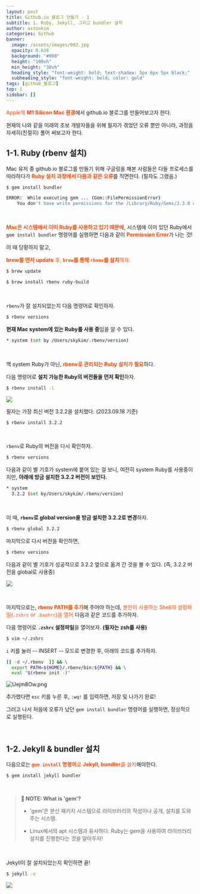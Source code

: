 ```yaml
---
layout: post
title: Github.io 블로그 만들기 - 1
subtitle: 1. Ruby, Jekyll, 그리고 bundler 설치
author: astonkim
categories: Github
banner:
  image: /assets/images/002.jpg
  opacity: 0.618
  background: "#000"
  height: "100vh"
  min_height: "38vh"
  heading_style: "font-weight: bold; text-shadow: 5px 6px 5px black;"
  subheading_style: "font-weight: bold; color: gold"
tags: [github_블로그]
top: 1
sidebar: []
---
```


<span style="color:orangered"> Apple의 **M1 Silicon Mac 환경**</span>에서 github.io 블로그를 만들어보고자 한다.

현재의 나와 같을 미래의 초보 개발자들을 위해 필자가 겪었던 오류 뿐만 아니라, 과정을 자세히(친절히) 풀어 써보고자 한다.

## 1-1. Ruby (rbenv 설치)

Mac 유저 중 github.io 블로그를 만들기 위해 구글링을 해본 사람들은 다들 프로세스를 따라하다가 <span style="color:orangered"> **Ruby 설치 과정에서 다음과 같은 오류**</span>를 직면한다. (필자도 그랬음.)

```sh
$ gem install bundler

ERROR:  While executing gem ... (Gem::FilePermissionError)
    You don't have write permissions for the /Library/Ruby/Gems/2.3.0 directory.
``` 

<br/>

<span style="color:orangered"> **Mac은 시스템에서 이미 Ruby를 사용하고 있기 때문에,** </span>시스템에 이미 있던 Ruby에서 `gem install bundler` 명령어를 실행하면 다음과 같이 <span style="color:orangered"> **Permission Error**</span>가 나는 것!

이 때 당황하지 말고,

<span style="color:orangered"> **brew를 먼저 update** 후, **`brew`를 통해 `rbenv`를 설치**하자.</span>

```sh
$ brew update
```
```sh
$ brew install rbenv ruby-build
```

<br/>

`rbenv`가 잘 설치되었는지 다음 명령어로 확인하자.

```sh
$ rbenv versions
```

**현재 Mac system에 있는 Ruby를 사용 중**임을 알 수 있다.

```sh
* system (set by /Users/skykim/.rbenv/version)
```

<br/>

맥 system Ruby가 아닌, <span style="color:orangered"> **rbenv로 관리되는 Ruby 설치가 필요**</span>하다.

다음 명령어로 **설치 가능한 Ruby의 버전들을 먼저 확인**하자. 

```sh
$ rbenv install -l
```

![](https://i.imgur.com/nS8HBeU.png)

필자는 가장 최신 버전 3.2.2을 설치했다. (2023.09.18 기준)

```sh
$ rbenv install 3.2.2
```

<br/>

`rbenv`로 Ruby의 버전을 다시 확인하자.

```sh
$ rbenv versions
```

다음과 같이 별 기호가 system에 붙어 있는 걸 보니, 여전히 system Ruby를 사용중이지만, **아래에 방금 설치한 3.2.2 버전이 보인다.**

```sh
* system
  3.2.2 (set by/Users/skykim/.rbenv/version)
```

<br/>

이 때, **`rbenv`로 global version을 방금 설치한 3.2.2로 변경**하자.

```sh
$ rbenv global 3.2.2
```

마지막으로 다시 버전을 확인하면,

```sh
$ rbenv versions
```

다음과 같이 별 기호가 성공적으로 3.2.2 옆으로 옮겨 간 것을 볼 수 있다. (즉, 3.2.2 버전을 global로 사용중)

![](https://i.imgur.com/MjW9P43.png)

<br/>

마지막으로는, <span style="color:orangered"> **rbenv PATH를 추가**</span>해 주어야 하는데, <span style="color:orangered"> 본인이 사용하는 Shell의 설정파일(`.zshrc` or `.bashrc`)을 열어</span> 다음과 같은 코드를 추가하자.

다음 명령어로 **`.zshrc` 설정파일**을 열어보자. **(필자는 zsh를 사용)**

```sh
$ vim ~/.zshrc
```

`i` 키를 눌러 -- INSERT -- 모드로 변경한 후, 아래의 코드를 추가하자.

```sh
[[ -d ~/.rbenv  ]] && \
  export PATH=${HOME}/.rbenv/bin:${PATH} && \
  eval "$(rbenv init -)"
```

![Uejm8Ow.png](https://i.imgur.com/Uejm8Ow.png)

추가했다면 `esc` 키를 누른 후, `:wq!` 를 입력하면, 저장 및 나가기 완료!

그러고 나서 처음에 오류가 났던 `gem install bundler` 명령어를 실행하면, 정상적으로 실행된다.

<br/>

## 1-2. Jekyll & bundler 설치

다음으로는 <span style="color:orangered"> **`gem install` 명령어**로 **Jekyll, bundler**를 설치</span>해야한다.

```sh
$ gem install jekyll bundler
```

<br/>

> **📙 NOTE: What is 'gem'?**
>
> - 'gem'은 분산 패키지 시스템으로 라이브러리의 작성이나 공개, 설치를 도와주는 시스템.
>
> - Linux에서의 apt 시스템과 유사하다. Ruby는 gem을 사용하여 라이브러리 설치를 진행한다는 것을 알아두자!

<br/>

Jekyll이 잘 설치되었는지 확인하면 끝!

```sh
$ jekyll -v
```

![](https://i.imgur.com/T3imNhx.png)

